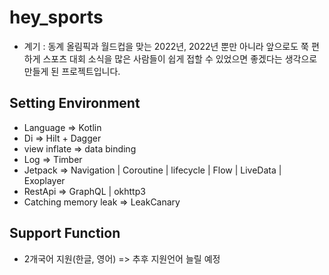 hey_sports
==============================
- 계기 : 동계 올림픽과 월드컵을 맞는 2022년, 2022년 뿐만 아니라 앞으로도 쭉 편하게 스포츠 대회 소식을 많은 사람들이 쉽게 접할 수 있었으면 좋겠다는 생각으로 만들게 된 프로젝트입니다.

## Setting Environment
- Language => Kotlin
- Di => Hilt + Dagger
- view inflate => data binding
- Log => Timber
- Jetpack => Navigation | Coroutine | lifecycle | Flow | LiveData | Exoplayer
- RestApi => GraphQL | okhttp3
- Catching memory leak => LeakCanary

## Support Function
- 2개국어 지원(한글, 영어) => 추후 지원언어 늘릴 예정
